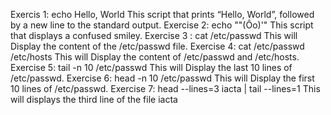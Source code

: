Exercis 1: echo Hello, World This script that prints “Hello, World”, followed by a new line to the standard output.
Exercise 2: echo "\"(Ôo)'" This script that displays a confused smiley.
Exercise 3 : cat /etc/passwd This will Display the content of the /etc/passwd file.
Exercise 4: cat /etc/passwd /etc/hosts This will Display the content of /etc/passwd and /etc/hosts.
Exercise 5: tail -n 10 /etc/passwd This will Display the last 10 lines of /etc/passwd.
Exercise 6: head -n 10 /etc/passwd This will Display the first 10 lines of /etc/passwd.
Exercise 7: head --lines=3 iacta | tail --lines=1 This will displays the third line of the file iacta
